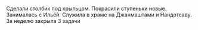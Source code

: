 Сделали столбик под крыльцом. Покрасили ступеньки новые. Занималась с Ильёй. Служила в храме на Джанмаштами и Нандотсаву.
За неделю закрыла 3 задачи